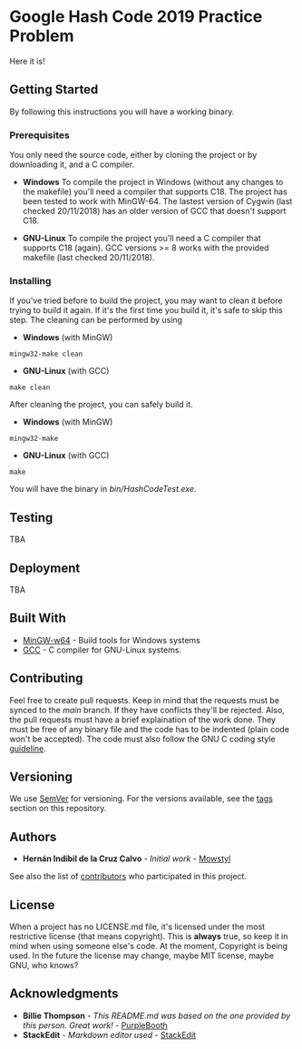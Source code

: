 # Google Hash Code 2019 Practice Problem

Here it is!

## Getting Started

By following this instructions you will have a working binary.

### Prerequisites

You only need the source code, either by cloning the project or by downloading it, and a C compiler.

 - **Windows**
To compile the project in Windows (without any changes to the makefile) you'll need a compiler that supports C18. The project has been tested to work with MinGW-64. The lastest version of Cygwin (last checked 20/11/2018) has an older version of GCC that doesn't support C18.

 - **GNU-Linux**
To compile the project you'll need a C compiler that supports C18 (again). GCC versions >= 8 works with the provided makefile (last checked 20/11/2018).

### Installing

If you've tried before to build the project, you may want to clean it before trying to build it again.
If it's the first time you build it, it's safe to skip this step.
The cleaning can be performed by using
 - **Windows** (with MinGW)
```
mingw32-make clean
```
 - **GNU-Linux** (with GCC)
```
make clean
```
After cleaning the project, you can safely build it.
 - **Windows** (with MinGW)
```
mingw32-make
```
 - **GNU-Linux** (with GCC)
```
make
```
You will have the binary in *bin/HashCodeTest.exe*.

## Testing

TBA

## Deployment

TBA

## Built With

* [MinGW-w64](https://sourceforge.net/projects/mingw-w64/) - Build tools for Windows systems
* [GCC](https://gcc.gnu.org/) - C compiler for GNU-Linux systems.

## Contributing

Feel free to create pull requests. Keep in mind that the requests must be synced to the *main* branch. If they have conflicts they'll be rejected.
Also, the pull requests must have a brief explaination of the work done.
They must be free of any binary file and the code has to be indented (plain code won't be accepted).
The code must also follow the GNU C coding style [guideline](https://developer.gnome.org/programming-guidelines/stable/c-coding-style.html.en).

## Versioning

We use [SemVer](http://semver.org/) for versioning. For the versions available, see the [tags](https://github.com/Mowstyl/QSimovC/tags) section on this repository.

## Authors

* **Hernán Indíbil de la Cruz Calvo** - *Initial work* - [Mowstyl](https://github.com/Mowstyl)

See also the list of [contributors](https://github.com/your/project/contributors) who participated in this project.

## License

When a project has no LICENSE.md file, it's licensed under the most restrictive license (that means copyright). This is **always** true, so keep it in mind when using someone else's code.
At the moment, Copyright is being used. In the future the license may change, maybe MIT license, maybe GNU, who knows?

## Acknowledgments

* **Billie Thompson** - *This README.md was based on the one provided by this person. Great work!* - [PurpleBooth](https://github.com/PurpleBooth)
* **StackEdit** - *Markdown editor used* - [StackEdit](https://stackedit.io/)
